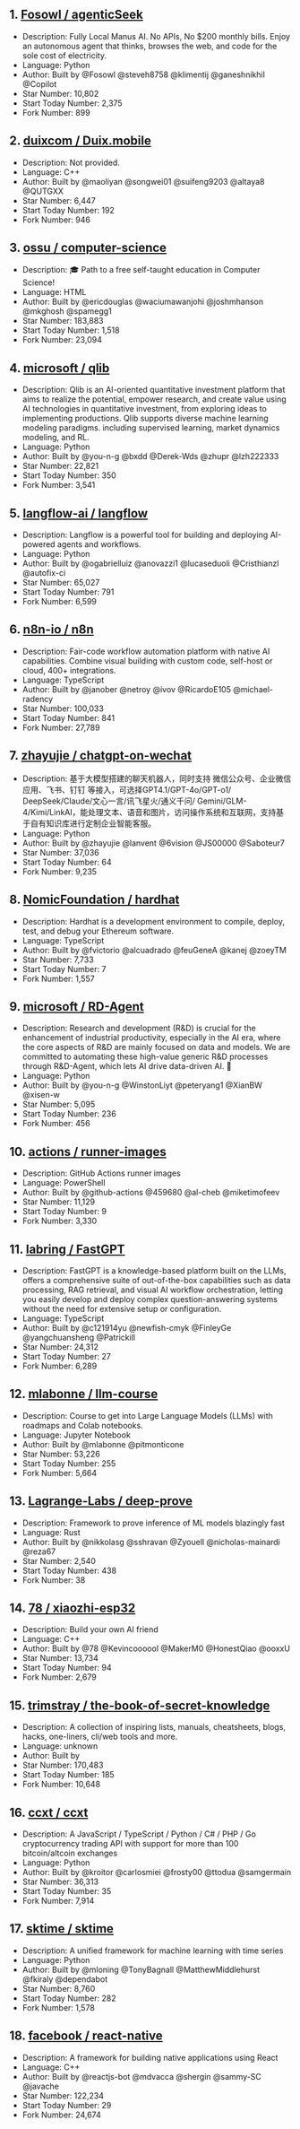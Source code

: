 ## 1. [Fosowl / agenticSeek](https://github.com/Fosowl/agenticSeek)
- Description: Fully Local Manus AI. No APIs, No $200 monthly bills. Enjoy an autonomous agent that thinks, browses the web, and code for the sole cost of electricity.
- Language: Python
- Author: Built by @Fosowl @steveh8758 @klimentij @ganeshnikhil @Copilot
- Star Number: 10,802
- Start Today Number: 2,375
- Fork Number: 899

## 2. [duixcom / Duix.mobile](https://github.com/duixcom/Duix.mobile)
- Description: Not provided. 
- Language: C++
- Author: Built by @maoliyan @songwei01 @suifeng9203 @altaya8 @QUTGXX
- Star Number: 6,447
- Start Today Number: 192
- Fork Number: 946

## 3. [ossu / computer-science](https://github.com/ossu/computer-science)
- Description: 🎓 Path to a free self-taught education in Computer Science!
- Language: HTML
- Author: Built by @ericdouglas @waciumawanjohi @joshmhanson @mkghosh @spamegg1
- Star Number: 183,883
- Start Today Number: 1,518
- Fork Number: 23,094

## 4. [microsoft / qlib](https://github.com/microsoft/qlib)
- Description: Qlib is an AI-oriented quantitative investment platform that aims to realize the potential, empower research, and create value using AI technologies in quantitative investment, from exploring ideas to implementing productions. Qlib supports diverse machine learning modeling paradigms. including supervised learning, market dynamics modeling, and RL.
- Language: Python
- Author: Built by @you-n-g @bxdd @Derek-Wds @zhupr @lzh222333
- Star Number: 22,821
- Start Today Number: 350
- Fork Number: 3,541

## 5. [langflow-ai / langflow](https://github.com/langflow-ai/langflow)
- Description: Langflow is a powerful tool for building and deploying AI-powered agents and workflows.
- Language: Python
- Author: Built by @ogabrielluiz @anovazzi1 @lucaseduoli @Cristhianzl @autofix-ci
- Star Number: 65,027
- Start Today Number: 791
- Fork Number: 6,599

## 6. [n8n-io / n8n](https://github.com/n8n-io/n8n)
- Description: Fair-code workflow automation platform with native AI capabilities. Combine visual building with custom code, self-host or cloud, 400+ integrations.
- Language: TypeScript
- Author: Built by @janober @netroy @ivov @RicardoE105 @michael-radency
- Star Number: 100,033
- Start Today Number: 841
- Fork Number: 27,789

## 7. [zhayujie / chatgpt-on-wechat](https://github.com/zhayujie/chatgpt-on-wechat)
- Description: 基于大模型搭建的聊天机器人，同时支持 微信公众号、企业微信应用、飞书、钉钉 等接入，可选择GPT4.1/GPT-4o/GPT-o1/ DeepSeek/Claude/文心一言/讯飞星火/通义千问/ Gemini/GLM-4/Kimi/LinkAI，能处理文本、语音和图片，访问操作系统和互联网，支持基于自有知识库进行定制企业智能客服。
- Language: Python
- Author: Built by @zhayujie @lanvent @6vision @JS00000 @Saboteur7
- Star Number: 37,036
- Start Today Number: 64
- Fork Number: 9,235

## 8. [NomicFoundation / hardhat](https://github.com/NomicFoundation/hardhat)
- Description: Hardhat is a development environment to compile, deploy, test, and debug your Ethereum software.
- Language: TypeScript
- Author: Built by @fvictorio @alcuadrado @feuGeneA @kanej @zoeyTM
- Star Number: 7,733
- Start Today Number: 7
- Fork Number: 1,557

## 9. [microsoft / RD-Agent](https://github.com/microsoft/RD-Agent)
- Description: Research and development (R&D) is crucial for the enhancement of industrial productivity, especially in the AI era, where the core aspects of R&D are mainly focused on data and models. We are committed to automating these high-value generic R&D processes through R&D-Agent, which lets AI drive data-driven AI. 🔗
- Language: Python
- Author: Built by @you-n-g @WinstonLiyt @peteryang1 @XianBW @xisen-w
- Star Number: 5,095
- Start Today Number: 236
- Fork Number: 456

## 10. [actions / runner-images](https://github.com/actions/runner-images)
- Description: GitHub Actions runner images
- Language: PowerShell
- Author: Built by @github-actions @459680 @al-cheb @miketimofeev
- Star Number: 11,129
- Start Today Number: 9
- Fork Number: 3,330

## 11. [labring / FastGPT](https://github.com/labring/FastGPT)
- Description: FastGPT is a knowledge-based platform built on the LLMs, offers a comprehensive suite of out-of-the-box capabilities such as data processing, RAG retrieval, and visual AI workflow orchestration, letting you easily develop and deploy complex question-answering systems without the need for extensive setup or configuration.
- Language: TypeScript
- Author: Built by @c121914yu @newfish-cmyk @FinleyGe @yangchuansheng @Patrickill
- Star Number: 24,312
- Start Today Number: 27
- Fork Number: 6,289

## 12. [mlabonne / llm-course](https://github.com/mlabonne/llm-course)
- Description: Course to get into Large Language Models (LLMs) with roadmaps and Colab notebooks.
- Language: Jupyter Notebook
- Author: Built by @mlabonne @pitmonticone
- Star Number: 53,226
- Start Today Number: 255
- Fork Number: 5,664

## 13. [Lagrange-Labs / deep-prove](https://github.com/Lagrange-Labs/deep-prove)
- Description: Framework to prove inference of ML models blazingly fast
- Language: Rust
- Author: Built by @nikkolasg @sshravan @Zyouell @nicholas-mainardi @reza67
- Star Number: 2,540
- Start Today Number: 438
- Fork Number: 38

## 14. [78 / xiaozhi-esp32](https://github.com/78/xiaozhi-esp32)
- Description: Build your own AI friend
- Language: C++
- Author: Built by @78 @Kevincoooool @MakerM0 @HonestQiao @ooxxU
- Star Number: 13,734
- Start Today Number: 94
- Fork Number: 2,679

## 15. [trimstray / the-book-of-secret-knowledge](https://github.com/trimstray/the-book-of-secret-knowledge)
- Description: A collection of inspiring lists, manuals, cheatsheets, blogs, hacks, one-liners, cli/web tools and more.
- Language: unknown
- Author: Built by 
- Star Number: 170,483
- Start Today Number: 185
- Fork Number: 10,648

## 16. [ccxt / ccxt](https://github.com/ccxt/ccxt)
- Description: A JavaScript / TypeScript / Python / C# / PHP / Go cryptocurrency trading API with support for more than 100 bitcoin/altcoin exchanges
- Language: Python
- Author: Built by @kroitor @carlosmiei @frosty00 @ttodua @samgermain
- Star Number: 36,313
- Start Today Number: 35
- Fork Number: 7,914

## 17. [sktime / sktime](https://github.com/sktime/sktime)
- Description: A unified framework for machine learning with time series
- Language: Python
- Author: Built by @mloning @TonyBagnall @MatthewMiddlehurst @fkiraly @dependabot
- Star Number: 8,760
- Start Today Number: 282
- Fork Number: 1,578

## 18. [facebook / react-native](https://github.com/facebook/react-native)
- Description: A framework for building native applications using React
- Language: C++
- Author: Built by @reactjs-bot @mdvacca @shergin @sammy-SC @javache
- Star Number: 122,234
- Start Today Number: 29
- Fork Number: 24,674